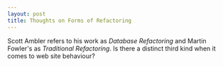 ```yaml
---
layout: post
title: Thoughts on Forms of Refactoring
---
```

Scott Ambler refers to his work as *Database Refactoring* and Martin Fowler's as *Traditional Refactoring*.
Is there a distinct third kind when it comes to web site behaviour?
